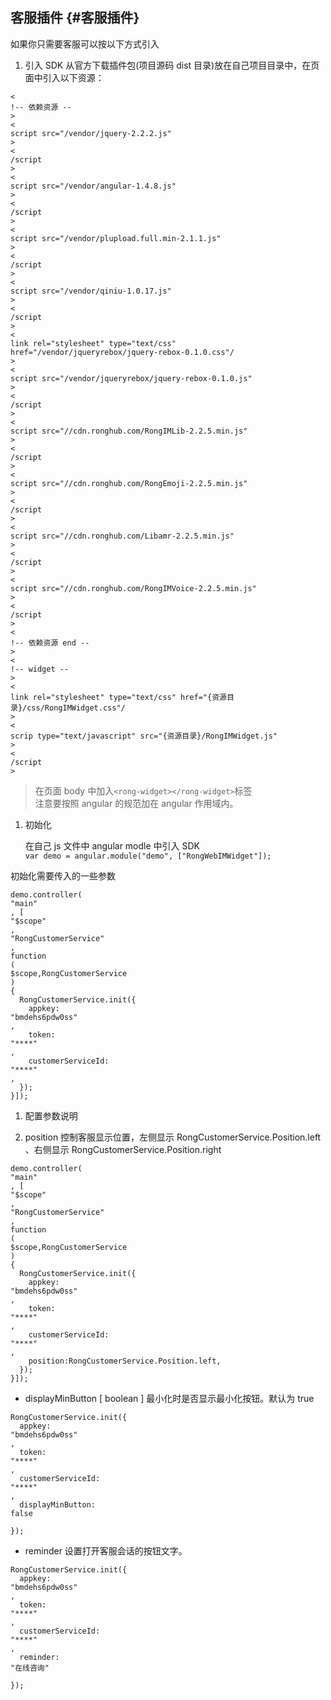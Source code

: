 ## 客服插件 {#客服插件}

如果你只需要客服可以按以下方式引入

1. 引入 SDK 从官方下载插件包\(项目源码 dist 目录\)放在自己项目目录中，在页面中引入以下资源：

```
<
!-- 依赖资源 --
>
<
script src="/vendor/jquery-2.2.2.js"
>
<
/script
>
<
script src="/vendor/angular-1.4.8.js"
>
<
/script
>
<
script src="/vendor/plupload.full.min-2.1.1.js"
>
<
/script
>
<
script src="/vendor/qiniu-1.0.17.js"
>
<
/script
>
<
link rel="stylesheet" type="text/css" href="/vendor/jqueryrebox/jquery-rebox-0.1.0.css"/
>
<
script src="/vendor/jqueryrebox/jquery-rebox-0.1.0.js"
>
<
/script
>
<
script src="//cdn.ronghub.com/RongIMLib-2.2.5.min.js"
>
<
/script
>
<
script src="//cdn.ronghub.com/RongEmoji-2.2.5.min.js"
>
<
/script
>
<
script src="//cdn.ronghub.com/Libamr-2.2.5.min.js"
>
<
/script
>
<
script src="//cdn.ronghub.com/RongIMVoice-2.2.5.min.js"
>
<
/script
>
<
!-- 依赖资源 end --
>
<
!-- widget --
>
<
link rel="stylesheet" type="text/css" href="{资源目录}/css/RongIMWidget.css"/
>
<
scrip type="text/javascript" src="{资源目录}/RongIMWidget.js"
>
<
/script
>
```

> 在页面 body 中加入`<rong-widget></rong-widget>`标签  
> 注意要按照 angular 的规范加在 angular 作用域内。

1. 初始化

   在自己 js 文件中 angular modle 中引入 SDK  
   `var demo = angular.module("demo", ["RongWebIMWidget"]);`

初始化需要传入的一些参数

```
demo.controller(
"main"
, [
"$scope"
, 
"RongCustomerService"
, 
function
(
$scope,RongCustomerService
) 
{
  RongCustomerService.init({
    appkey:
"bmdehs6pdw0ss"
,
    token:
"****"
,
    customerServiceId:
"****"
,
  });
}]);
```

1. 配置参数说明

2. position 控制客服显示位置，左侧显示 RongCustomerService.Position.left 、右侧显示 RongCustomerService.Position.right

```
demo.controller(
"main"
, [
"$scope"
, 
"RongCustomerService"
, 
function
(
$scope,RongCustomerService
) 
{
  RongCustomerService.init({
    appkey:
"bmdehs6pdw0ss"
,
    token:
"****"
,
    customerServiceId:
"****"
,
    position:RongCustomerService.Position.left,
  });
}]);
```

* displayMinButton \[ boolean \] 最小化时是否显示最小化按钮。默认为 true

```
RongCustomerService.init({
  appkey:
"bmdehs6pdw0ss"
,
  token:
"****"
,
  customerServiceId:
"****"
,
  displayMinButton:
false

});
```

* reminder 设置打开客服会话的按钮文字。

```
RongCustomerService.init({
  appkey:
"bmdehs6pdw0ss"
,
  token:
"****"
,
  customerServiceId:
"****"
,
  reminder:
"在线咨询"

});
```



